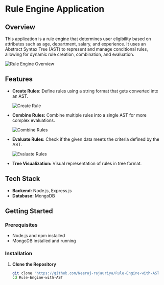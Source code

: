 # Rule Engine Application

## Overview

This application is a rule engine that determines user eligibility based on attributes such as age, department, salary, and experience. It uses an Abstract Syntax Tree (AST) to represent and manage conditional rules, allowing for dynamic rule creation, combination, and evaluation.

![Rule Engine Overview](https://github.com/user-attachments/assets/78f6bdca-68aa-4818-a56f-5a50c2023b7f)

## Features

- **Create Rules:** Define rules using a string format that gets converted into an AST.
  
  ![Create Rule](https://github.com/user-attachments/assets/0ffe41aa-7f9c-4fe1-9230-2091bbb16632)

- **Combine Rules:** Combine multiple rules into a single AST for more complex evaluations.
  
  ![Combine Rules](https://github.com/user-attachments/assets/63145818-6936-4763-8fbe-db65f264e4ff)

- **Evaluate Rules:** Check if the given data meets the criteria defined by the AST.
  
  ![Evaluate Rules](https://github.com/user-attachments/assets/041e664f-1711-4bbb-b107-50d5fb7909f4)

- **Tree Visualization:** Visual representation of rules in tree format.

## Tech Stack

- **Backend:** Node.js, Express.js
- **Database:** MongoDB

## Getting Started

### Prerequisites

- Node.js and npm installed
- MongoDB installed and running

### Installation

1. **Clone the Repository**
   ```bash
   git clone "https://github.com/Neeraj-rajauriya/Rule-Engine-with-AST.git"
   cd Rule-Engine-with-AST
